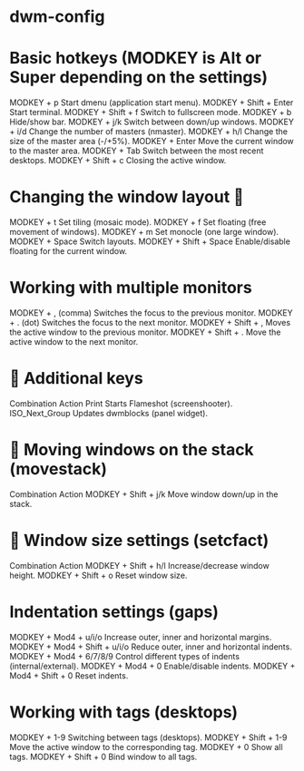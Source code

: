 # dwm-config






# Basic hotkeys (MODKEY is Alt or Super depending on the settings)

MODKEY + p Start dmenu (application start menu).
MODKEY + Shift + Enter Start terminal.
MODKEY + Shift + f Switch to fullscreen mode.
MODKEY + b Hide/show bar.
MODKEY + j/k Switch between down/up windows.
MODKEY + i/d Change the number of masters (nmaster).
MODKEY + h/l Change the size of the master area (-/+5%).
MODKEY + Enter Move the current window to the master area.
MODKEY + Tab Switch between the most recent desktops.
MODKEY + Shift + c Closing the active window.

#  Changing the window layout 📐


MODKEY + t Set tiling (mosaic mode).
MODKEY + f Set floating (free movement of windows).
MODKEY + m Set monocle (one large window).
MODKEY + Space Switch layouts.
MODKEY + Shift + Space Enable/disable floating for the current window.



# Working with multiple monitors


MODKEY + , (comma) Switches the focus to the previous monitor.
MODKEY + . (dot) Switches the focus to the next monitor.
MODKEY + Shift + , Moves the active window to the previous monitor.
MODKEY + Shift + .	Move the active window to the next monitor.




#  📸 Additional keys
Combination Action
Print Starts Flameshot (screenshooter).
ISO_Next_Group Updates dwmblocks (panel widget).



# 🔀 Moving windows on the stack (movestack)
Combination Action
MODKEY + Shift + j/k Move window down/up in the stack.




# 🔧 Window size settings (setcfact)
Combination Action
MODKEY + Shift + h/l Increase/decrease window height.
MODKEY + Shift + o Reset window size.

#  Indentation settings (gaps)


MODKEY + Mod4 + u/i/o Increase outer, inner and horizontal margins.
MODKEY + Mod4 + Shift + u/i/o Reduce outer, inner and horizontal indents.
MODKEY + Mod4 + 6/7/8/9 Control different types of indents (internal/external).
MODKEY + Mod4 + 0 Enable/disable indents.
MODKEY + Mod4 + Shift + 0 Reset indents.


#  Working with tags (desktops)

MODKEY + 1-9 Switching between tags (desktops).
MODKEY + Shift + 1-9 Move the active window to the corresponding tag.
MODKEY + 0 Show all tags.
MODKEY + Shift + 0 Bind window to all tags.







